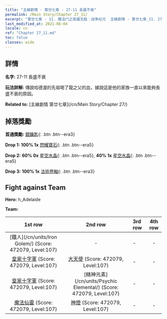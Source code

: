 ```yaml
---
title: "主線劇情 - 第廿七章 - 27-11 長盛不衰"
permalink: /Main Story/Chapter 27_11/
excerpt: "第廿七章 - 11. 魔法门之英雄无敌：战争纪元  主線劇情 - 第廿七章_11. 27-11 長盛不衰"
last_modified_at: 2021-08-04
locale: cn
ref: "Chapter 27_11.md"
toc: false
classes: wide
---
```


## 詳情

 **名字:** 27-11 長盛不衰

 **玩法詳解:** 傳說哈德渥的先祖喝了龍之父的血，據說這是他的家族一直以來能夠長盛不衰的原因。

 **Related to:** [主線劇情 第廿七章](/cn/Main Story/Chapter 27/)

## 掉落獎勵

 **首通獎勵:** [銀鑰匙](/cn/Items/con_693/){: .btn .btn--era3}

 **Drop 1:** **100% 1x** [閃耀寶石](/cn/Items/mat_100/){: .btn .btn--era5}

 **Drop 2:** **60% 0x** [星空水晶](/cn/Items/mat_94/){: .btn .btn--era5}, **40% 1x** [星空水晶](/cn/Items/mat_94/){: .btn .btn--era5}

 **Drop 3:** **100% 1x** [法術卷軸](/cn/Items/con_694/){: .btn .btn--era3}


## Fight against Team
 **Hero:** h_Adelaide

 **Team:**


  | 1st row | 2nd row | 3rd row | 4th row |
  |:----:|:----:|:----|:----:|
  | [鐵人](/cn/units/Iron Golem/) (Score: 472079, Level:107)  | - | - | - |
  | [皇家十字軍](/cn/units/Swordsman/) (Score: 472079, Level:107)  | [大天使](/cn/units/Angel/) (Score: 472079, Level:107)  | - | - |
  | [皇家十字軍](/cn/units/Swordsman/) (Score: 472079, Level:107)  | [精神元素](/cn/units/Psychic Elemental/) (Score: 472079, Level:107)  | - | - |
  | [魔法仙靈](/cn/units/Sprite/) (Score: 472079, Level:107)  | [神燈](/cn/units/Genie/) (Score: 472079, Level:107)  | - | - |


